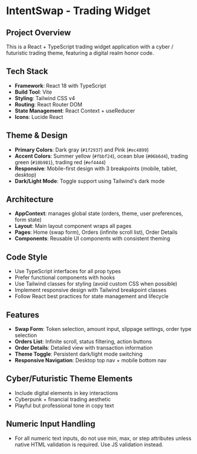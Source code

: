 <!-- Use this file to provide workspace-specific custom instructions to Copilot. For more details, visit https://code.visualstudio.com/docs/copilot/copilot-customization#_use-a-githubcopilotinstructionsmd-file -->

# IntentSwap - Trading Widget

## Project Overview

This is a React + TypeScript trading widget application with a cyber / futuristic trading theme, featuring a digital realm honor code.

## Tech Stack

- **Framework**: React 18 with TypeScript
- **Build Tool**: Vite
- **Styling**: Tailwind CSS v4
- **Routing**: React Router DOM
- **State Management**: React Context + useReducer
- **Icons**: Lucide React

## Theme & Design

- **Primary Colors**: Dark gray (`#1f2937`) and Pink (`#ec4899`)
- **Accent Colors**: Summer yellow (`#fbbf24`), ocean blue (`#06b6d4`), trading green (`#10b981`), trading red (`#ef4444`)
- **Responsive**: Mobile-first design with 3 breakpoints (mobile, tablet, desktop)
- **Dark/Light Mode**: Toggle support using Tailwind's dark mode

## Architecture

- **AppContext**: manages global state (orders, theme, user preferences, form state)
- **Layout**: Main layout component wraps all pages
- **Pages**: Home (swap form), Orders (infinite scroll list), Order Details
- **Components**: Reusable UI components with consistent theming

## Code Style

- Use TypeScript interfaces for all prop types
- Prefer functional components with hooks
- Use Tailwind classes for styling (avoid custom CSS when possible)
- Implement responsive design with Tailwind breakpoint classes
- Follow React best practices for state management and lifecycle

## Features

- **Swap Form**: Token selection, amount input, slippage settings, order type selection
- **Orders List**: Infinite scroll, status filtering, action buttons
- **Order Details**: Detailed view with transaction information
- **Theme Toggle**: Persistent dark/light mode switching
- **Responsive Navigation**: Desktop top nav + mobile bottom nav

## Cyber/Futuristic Theme Elements

- Include digital elements in key interactions
- Cyberpunk + financial trading aesthetic
- Playful but professional tone in copy text

## Numeric Input Handling

- For all numeric text inputs, do not use min, max, or step attributes unless native HTML validation is required. Use JS validation instead.
